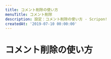 ```yaml
---
title: コメント削除の使い方
menuTitle: コメント削除
description: 設定：コメント削除の使い方 - Scripon!
createdAt: '2019-07-10 00:00:00'
---
```


# コメント削除の使い方
